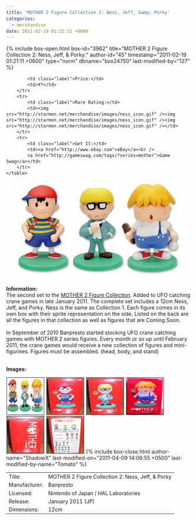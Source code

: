 ```yaml
---
title: 'MOTHER 2 Figure Collection 2: Ness, Jeff, &amp; Porky'
categories:
  - merchandise
date: 2011-02-19 01:21:11 +0600
---
```

{% include box-open.html box-id="3962" title="MOTHER 2 Figure Collection 2: Ness, Jeff, & Porky:" author-id="45" timestamp="2011-02-19 01:21:11 +0600" type="norm" dbname="box24750" last-modified-by="127" %}
<div class="gameinfo">
	<table>
		<tr>
			<td class="label">Title:</td>
			<td>MOTHER 2 Figure Collection 2: Ness, Jeff, & Porky</td>
		</tr>
		<tr>
			<td class="label">Manufacturer:</td>
			<td>Banpresto</td>
		</tr>
		<tr>
			<td class="label">Licensed:</td>
			<td>Nintendo of Japan / HAL Laboratories</td>
		</tr>
		<tr>
			<td class="label">Release:</td>
			<td>January 2011 (JP)</td>
		</tr>
		<tr>
			<td class="label">Dimensions:</td>
			<td>12cm</td>
		</tr>
		<tr>

			<td class="label">Price:</td>
			<td>¥?</td>
		</tr>
		<tr>
			<td class="label">Rare Rating:</td>
			<td><img src="http://starmen.net/merchandise/images/ness_icon.gif" /><img src="http://starmen.net/merchandise/images/ness_icon.gif" /><img src="http://starmen.net/merchandise/images/ness_icon.gif" /></td>
		</tr>
		<tr>
			<td class="label">Get It:</td>
			<td><a href="http://www.ebay.com">eBay</a><br />
			<a href="http://gameswag.com/tags/?series=mother">Game Swag</a></td>
		</tr>
	</table>
</div>

<p>
	<center>
	<img src="/merchandise/images/m2fc2_title.jpg" border="0" title="MOTHER 2 Figure Collection 2: Ness, Jeff, & Porky" />
	</center>
</p>

<b>Information:</b>
	<br />
The second set to the <a href="http://www.banpresto.co.jp/mother/">MOTHER 2 Figure Collection</a>. Added to UFO catching crane games in late January 2011. The complete set includes a 12cm Ness, Jeff, and Porky. Ness is the same as Collection 1. Each figure comes in its own box with their sprite representation on the side. Listed on the back are all the figures in that collection as well as figures that are Coming Soon.
<br /><br />
In September of 2010 Banpresto started stocking UFO crane catching games with MOTHER 2 series figures. Every month or so up until February 2011, the crane games would receive a new collection of figures and mini-figurines. Figures must be assembled. (head, body, and stand)
<br /><br />

<b>Images:</b>
	<br />

<a href="/merchandise/images/m2fc2_all.jpg" ><img src="/merchandise/images/m2fc2_all.jpg" title="MOTHER 2 Figure Collection 2: Ness, Jeff, & Porky" border="1" width="100" height="100" hspace="1" /></a>
<a href="/merchandise/images/m2fc2_ness_box.jpg" ><img src="/merchandise/images/m2fc2_ness_box.jpg" title="MOTHER 2 Figure Collection 2: Ness Box" border="1" width="100" height="100" hspace="1" /></a>
<a href="/merchandise/images/m2fc2_jeff_box.jpg" ><img src="/merchandise/images/m2fc2_jeff_box.jpg" title="MOTHER 2 Figure Collection 2: Jeff Box" border="1" width="100" height="100" hspace="1" /></a>
<a href="/merchandise/images/m2fc2_porky_box.jpg" ><img src="/merchandise/images/m2fc2_porky_box.jpg" title="MOTHER 2 Figure Collection 2: Porky Box" border="1" width="100" height="100" hspace="1" /></a>
<a href="/merchandise/images/m2fc2_box_side1.jpg" ><img src="/merchandise/images/m2fc2_box_side1.jpg" title="MOTHER 2 Figure Collection 21: Box (Side 1)" border="1" width="100" height="100" hspace="1" /></a>
<a href="/merchandise/images/m2fc2_box_preview.jpg" ><img src="/merchandise/images/m2fc2_box_preview.jpg" title="MOTHER 2 Figure Collection 2: Box (Preview)" border="1" width="100" height="100" hspace="1" /></a>
{% include box-close.html author-name="ShadowX" last-modified-on="2011-04-09 14:06:55 +0500" last-modified-by-name="Tomato" %}
